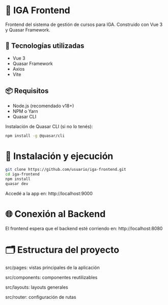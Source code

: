 # 📄 IGA Frontend

Frontend del sistema de gestión de cursos para IGA. Construido con Vue 3 y Quasar Framework.

## 🚀 Tecnologías utilizadas

- Vue 3
- Quasar Framework
- Axios
- Vite

## 📦 Requisitos

- Node.js (recomendado v18+)
- NPM o Yarn
- Quasar CLI

Instalación de Quasar CLI (si no lo tenés):

```bash
npm install -g @quasar/cli
```

# 🔧 Instalación y ejecución

```bash
git clone https://github.com/usuario/iga-frontend.git
cd iga-frontend
npm install
quasar dev
```

Accedé a la app en: http://localhost:9000

# 🌐 Conexión al Backend

El frontend espera que el backend esté corriendo en: http://localhost:8080

# 🗂️ Estructura del proyecto

src/pages: vistas principales de la aplicación

src/components: componentes reutilizables

src/layouts: layouts generales

src/router: configuración de rutas
